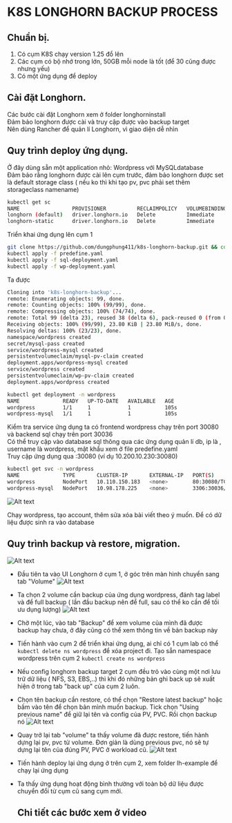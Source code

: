 # **K8S LONGHORN BACKUP PROCESS**

## **Chuẩn bị.**
1. Có cụm K8S chạy version 1.25 đổ lên
2. Các cụm có bộ nhớ trong lớn, 50GB mỗi node là tốt (để 30 cũng được nhưng yếu)
3. Có một ứng dụng để deploy 

## **Cài đặt Longhorn.**
Các bước cài đặt Longhorn xem ở folder longhorninstall <br>
Đảm bảo longhorn được cài và truy cập được vào backup target <br>
Nên dùng Rancher để quản lí Longhorn, vì giao diện dễ nhìn <br>

## **Quy trình deploy ứng dụng.**
Ở đây dùng sẵn một application nhỏ: Wordpress với MySQLdatabase <br>
Đảm bảo rằng longhorn được cài lên cụm trước, đảm bảo longhorn được set là default storage class ( nếu ko thì khi tạo pv, pvc phải set thêm storageclass namename) 
```bash
kubectl get sc
NAME                 PROVISIONER          RECLAIMPOLICY   VOLUMEBINDINGMODE   ALLOWVOLUMEEXPANSION   AGE
longhorn (default)   driver.longhorn.io   Delete          Immediate           true                   9d
longhorn-static      driver.longhorn.io   Delete          Immediate           true                   9d 
```
Triển khai ứng dụng lên cụm 1 
```bash 
git clone https://github.com/dungphung411/k8s-longhorn-backup.git && cd ./k8s-longhorn-backup/lh-example
kubectl apply -f predefine.yaml
kubectl apply -f sql-deployment.yaml
kubectl apply -f wp-deployment.yaml
```
Ta được
```bash
Cloning into 'k8s-longhorn-backup'...
remote: Enumerating objects: 99, done.
remote: Counting objects: 100% (99/99), done.
remote: Compressing objects: 100% (74/74), done.
remote: Total 99 (delta 23), reused 38 (delta 6), pack-reused 0 (from 0)
Receiving objects: 100% (99/99), 23.80 KiB | 23.80 MiB/s, done.
Resolving deltas: 100% (23/23), done.
namespace/wordpress created
secret/mysql-pass created
service/wordpress-mysql created
persistentvolumeclaim/mysql-pv-claim created
deployment.apps/wordpress-mysql created
service/wordpress created
persistentvolumeclaim/wp-pv-claim created
deployment.apps/wordpress created

kubectl get deployment -n wordpress
NAME              READY   UP-TO-DATE   AVAILABLE   AGE
wordpress         1/1     1            1           105s
wordpress-mysql   1/1     1            1           105s
```
Kiểm tra service ứng dụng ta có frontend wordpress chạy trên port 30080 và backend sql chạy trên port 30036 <br>
Có thể truy cập vào database sql thông qua các ứng dụng quản lí db, ip là <NODE-IP>, username là wordpress, mật khẩu xem ở file predefine.yaml <br>
Truy cập ứng dụng qua <NODE-IP>:30080  (ví dụ 10.200.10.230:30080)
```bash
kubectl get svc -n wordpress
NAME              TYPE       CLUSTER-IP       EXTERNAL-IP   PORT(S)          AGE
wordpress         NodePort   10.110.150.183   <none>        80:30080/TCP     85m
wordpress-mysql   NodePort   10.98.178.225    <none>        3306:30036/TCP   85m
``` 

![Alt text](https://drive.google.com/uc?export=view&id=1JR0aLk2jmvFqPDxA6UPmgIGDneVmwzTL)

Chạy wordpress, tạo account, thêm sửa xóa bài viết theo ý muốn. Để có dữ liệu được sinh ra vào database
## **Quy trình backup và restore, migration.**
![Alt text](https://drive.google.com/uc?export=download&id=1I4-FAxAspM91ryLySnJJ5XOp3sqGVxpp)
- Đầu tiên ta vào UI Longhorn ở cụm 1, ở góc trên màn hình chuyển sang tab "Volume"
![Alt text](https://drive.google.com/uc?export=download&id=1EVdXwmtARhDzE2hvQpV6K9O8jYdhTACF)
- Ta chọn 2 volume cần backup của ứng dụng wordpress, đánh tag label và để full backup ( lần đầu backup nên để full, sau có thể ko cần để tối ưu dụng lượng)
![Alt text](https://drive.google.com/uc?export=download&id=1iQa3aOqXMK5TH01ZUsce4TJgV73AX6Rq)
- Chờ một lúc, vào tab "Backup" để xem volume của mình đã được backup hay chưa, ở đây cũng có thể xem thông tin về bản backup này

- Tiến hành vào cụm 2 để triển khai ứng dụng, ai chỉ có 1 cụm lab có thể ```kubectl delete ns wordpress``` để xóa project đi. Tạo sẵn namespace wordpress trên cụm 2 ``` kubectl create ns wordpress ``` 
- Nếu config longhorn backup target 2 cụm đều trỏ vào cùng một nơi lưu trữ dữ liệu ( NFS, S3, EBS,..) thì khi đó những bản ghi back up sẽ xuất hiện ở trong tab "back up" của cụm 2 luôn.
- Chọn tên backup cần restore, có thể chọn "Restore latest backup" hoặc bấm vào tên để chọn bản mình muốn backup. Tick chọn "Using previous name" để giữ lại tên và config của PV, PVC. Rồi chọn backup nó
![Alt text](https://drive.google.com/uc?export=download&id=1LlASSxz7As583eOG1gapqICBlVjpt65T)
- Quay trở lại tab "volume" ta thấy volume đã được restore, tiến hành dựng lại pv, pvc từ volume. Đơn giản là dùng previous pvc, nó sẽ tự dựng lại tên của đúng PV, PVC ở workload cũ. 
![Alt text](https://drive.google.com/uc?export=download&id=1bgP-yzifk5XqH4sdx7XXK4OW3bCIntfs)
- Tiến hành deploy lại ứng dụng ở trên cụm 2, xem folder lh-example để chạy lại ứng dụng
- Ta thấy ứng dụng hoạt động bình thường với toàn bộ dữ liệu được chuyển đổi từ cụm cũ sang cụm mới.
    ## **Chi tiết các bước xem ở video**